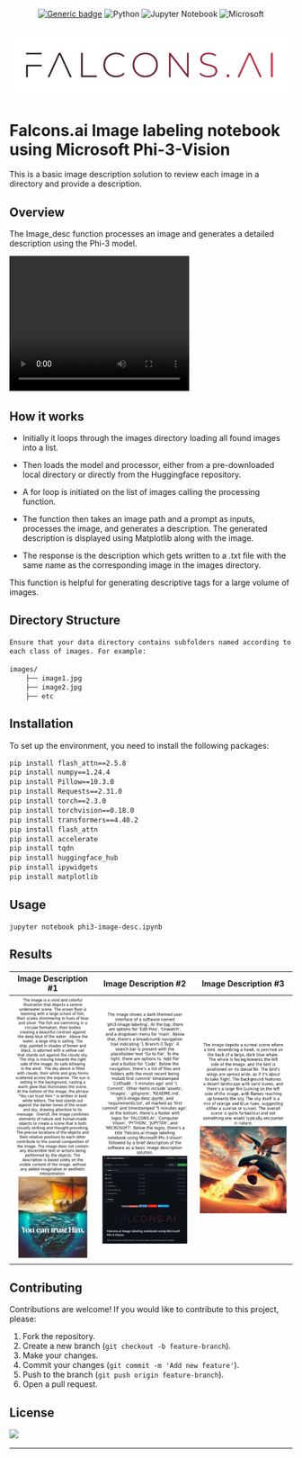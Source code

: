 <div id="top"></div>
<div align="center">

[![Generic badge](https://img.shields.io/badge/FALCONS.AI-Computer_Vision-red.svg)](https://shields.io/)
![Python](https://img.shields.io/badge/python-3670A0?style=for-the-badge&logo=python&logoColor=ffdd54)
![Jupyter Notebook](https://img.shields.io/badge/jupyter-%23FA0F00.svg?style=for-the-badge&logo=jupyter&logoColor=white)
![Microsoft](https://img.shields.io/badge/Microsoft-0078D4?style=for-the-badge&logo=microsoft&logoColor=white)


</div>


<!-- PROJECT LOGO -->
<br />
<div align="center">
    <img src="assets/fai_gradient_logo.png" alt="Logo" >
</div>



# Falcons.ai Image labeling notebook using Microsoft Phi-3-Vision

This is a basic image description solution to review each image in a directory and provide a description.

## Overview
The Image_desc function processes an image and generates a detailed description using the Phi-3 model.


<video width="320" height="240" controls>
  <source src="/assets/Phi3_image_labeling_2.mp4" type="video/mp4">
  Your browser does not support the video tag.
</video>

## How it works

- Initially it loops through the images directory loading all found images into a list.

- Then loads the model and processor, either from a pre-downloaded local directory or directly from the Huggingface repository.

- A for loop is initiated on the list of images calling the processing function.

- The function then takes an image path and a prompt as inputs, processes the image, and generates a description. The generated description is displayed using Matplotlib along with the image.


- The response is the description which gets written to a .txt file with the same name as the corresponding image in the images directory.



This function is helpful for generating descriptive tags for a large volume of images.

## Directory Structure
```
Ensure that your data directory contains subfolders named according to each class of images. For example:

images/
    ├── image1.jpg
    ├── image2.jpg
    ├── etc

```


## Installation

To set up the environment, you need to install the following packages:

```sh
pip install flash_attn==2.5.8
pip install numpy==1.24.4
pip install Pillow==10.3.0
pip install Requests==2.31.0
pip install torch==2.3.0
pip install torchvision==0.18.0
pip install transformers==4.40.2
pip install flash_attn
pip install accelerate
pip install tqdn
pip install huggingface_hub
pip install ipywidgets
pip install matplotlib
```


## Usage

```
jupyter notebook phi3-image-desc.ipynb
```



## Results
Image Description #1            |  Image Description #2          |  Image Description #3
:-------------------------:|:-------------------------:|:-------------------------:
![](assets/output0.png)  |  ![](assets/output1.png) |  ![](assets/output2.png)

## Contributing
Contributions are welcome! If you would like to contribute to this project, please:
1. Fork the repository.
2. Create a new branch (`git checkout -b feature-branch`).
3. Make your changes.
4. Commit your changes (`git commit -m 'Add new feature'`).
5. Push to the branch (`git push origin feature-branch`).
6. Open a pull request.

<!-- LICENSE -->
## License

![](https://img.shields.io/badge/License-MIT-blue)


---
